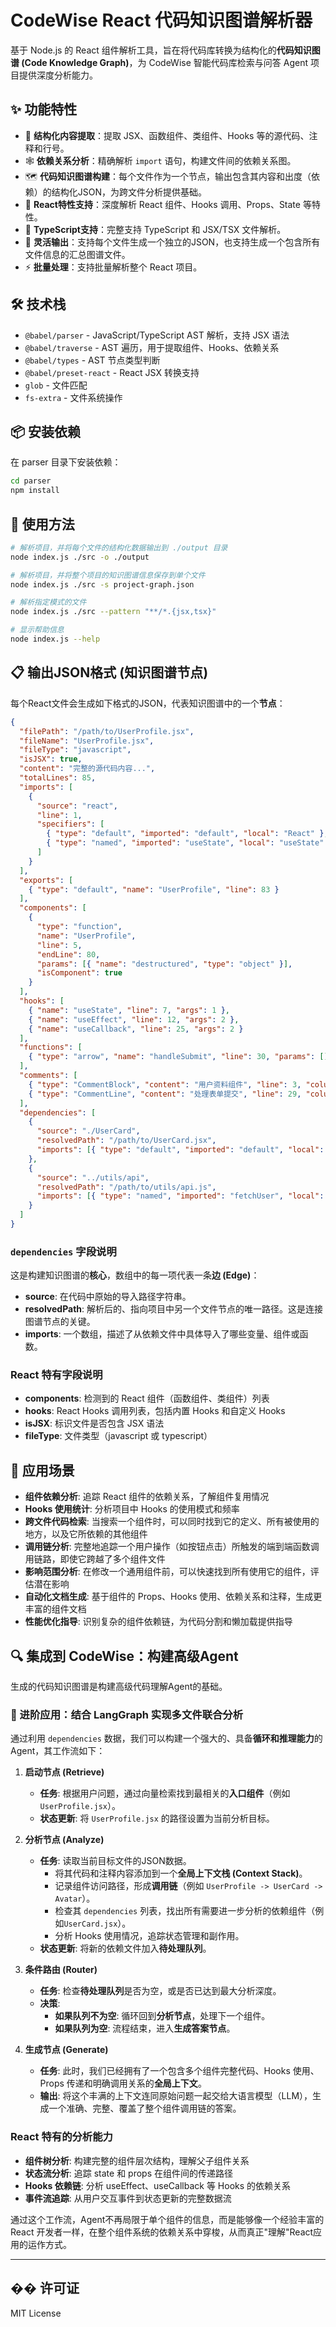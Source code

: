 # CodeWise React 代码知识图谱解析器

基于 Node.js 的 React 组件解析工具，旨在将代码库转换为结构化的**代码知识图谱 (Code Knowledge Graph)**，为 CodeWise 智能代码库检索与问答 Agent 项目提供深度分析能力。

## ✨ 功能特性

- 📄 **结构化内容提取**：提取 JSX、函数组件、类组件、Hooks 等的源代码、注释和行号。
- 🕸️ **依赖关系分析**：精确解析 `import` 语句，构建文件间的依赖关系图。
- 🗺️ **代码知识图谱构建**：每个文件作为一个节点，输出包含其内容和出度（依赖）的结构化JSON，为跨文件分析提供基础。
- 🔧 **React特性支持**：深度解析 React 组件、Hooks 调用、Props、State 等特性。
- 📝 **TypeScript支持**：完整支持 TypeScript 和 JSX/TSX 文件解析。
- 💾 **灵活输出**：支持每个文件生成一个独立的JSON，也支持生成一个包含所有文件信息的汇总图谱文件。
- ⚡ **批量处理**：支持批量解析整个 React 项目。

## 🛠 技术栈

- `@babel/parser` - JavaScript/TypeScript AST 解析，支持 JSX 语法
- `@babel/traverse` - AST 遍历，用于提取组件、Hooks、依赖关系
- `@babel/types` - AST 节点类型判断
- `@babel/preset-react` - React JSX 转换支持
- `glob` - 文件匹配
- `fs-extra` - 文件系统操作

## 📦 安装依赖

在 parser 目录下安装依赖：

```bash
cd parser
npm install
```

## 🚀 使用方法

```bash
# 解析项目，并将每个文件的结构化数据输出到 ./output 目录
node index.js ./src -o ./output

# 解析项目，并将整个项目的知识图谱信息保存到单个文件
node index.js ./src -s project-graph.json

# 解析指定模式的文件
node index.js ./src --pattern "**/*.{jsx,tsx}"

# 显示帮助信息
node index.js --help
```

## 📋 输出JSON格式 (知识图谱节点)

每个React文件会生成如下格式的JSON，代表知识图谱中的一个**节点**：

```json
{
  "filePath": "/path/to/UserProfile.jsx",
  "fileName": "UserProfile.jsx",
  "fileType": "javascript",
  "isJSX": true,
  "content": "完整的源代码内容...",
  "totalLines": 85,
  "imports": [
    {
      "source": "react",
      "line": 1,
      "specifiers": [
        { "type": "default", "imported": "default", "local": "React" },
        { "type": "named", "imported": "useState", "local": "useState" }
      ]
    }
  ],
  "exports": [
    { "type": "default", "name": "UserProfile", "line": 83 }
  ],
  "components": [
    {
      "type": "function",
      "name": "UserProfile",
      "line": 5,
      "endLine": 80,
      "params": [{ "name": "destructured", "type": "object" }],
      "isComponent": true
    }
  ],
  "hooks": [
    { "name": "useState", "line": 7, "args": 1 },
    { "name": "useEffect", "line": 12, "args": 2 },
    { "name": "useCallback", "line": 25, "args": 2 }
  ],
  "functions": [
    { "type": "arrow", "name": "handleSubmit", "line": 30, "params": [] }
  ],
  "comments": [
    { "type": "CommentBlock", "content": "用户资料组件", "line": 3, "column": 0 },
    { "type": "CommentLine", "content": "处理表单提交", "line": 29, "column": 2 }
  ],
  "dependencies": [
    {
      "source": "./UserCard",
      "resolvedPath": "/path/to/UserCard.jsx",
      "imports": [{ "type": "default", "imported": "default", "local": "UserCard" }]
    },
    {
      "source": "../utils/api",
      "resolvedPath": "/path/to/utils/api.js",
      "imports": [{ "type": "named", "imported": "fetchUser", "local": "fetchUser" }]
    }
  ]
}
```

### `dependencies` 字段说明

这是构建知识图谱的**核心**，数组中的每一项代表一条**边 (Edge)**：

- **source**: 在代码中原始的导入路径字符串。
- **resolvedPath**: 解析后的、指向项目中另一个文件节点的唯一路径。这是连接图谱节点的关键。
- **imports**: 一个数组，描述了从依赖文件中具体导入了哪些变量、组件或函数。

### React 特有字段说明

- **components**: 检测到的 React 组件（函数组件、类组件）列表
- **hooks**: React Hooks 调用列表，包括内置 Hooks 和自定义 Hooks
- **isJSX**: 标识文件是否包含 JSX 语法
- **fileType**: 文件类型（javascript 或 typescript）

## 🎯 应用场景

- **组件依赖分析**: 追踪 React 组件的依赖关系，了解组件复用情况
- **Hooks 使用统计**: 分析项目中 Hooks 的使用模式和频率
- **跨文件代码检索**: 当搜索一个组件时，可以同时找到它的定义、所有被使用的地方，以及它所依赖的其他组件
- **调用链分析**: 完整地追踪一个用户操作（如按钮点击）所触发的端到端函数调用链路，即使它跨越了多个组件文件
- **影响范围分析**: 在修改一个通用组件前，可以快速找到所有使用它的组件，评估潜在影响
- **自动化文档生成**: 基于组件的 Props、Hooks 使用、依赖关系和注释，生成更丰富的组件文档
- **性能优化指导**: 识别复杂的组件依赖链，为代码分割和懒加载提供指导

## 🔍 集成到 CodeWise：构建高级Agent

生成的代码知识图谱是构建高级代码理解Agent的基础。

### 🚀 进阶应用：结合 LangGraph 实现多文件联合分析

通过利用 `dependencies` 数据，我们可以构建一个强大的、具备**循环和推理能力**的Agent，其工作流如下：

1.  **启动节点 (Retrieve)**
    -   **任务**: 根据用户问题，通过向量检索找到最相关的**入口组件**（例如`UserProfile.jsx`）。
    -   **状态更新**: 将 `UserProfile.jsx` 的路径设置为当前分析目标。

2.  **分析节点 (Analyze)**
    -   **任务**: 读取当前目标文件的JSON数据。
        -   将其代码和注释内容添加到一个**全局上下文栈 (Context Stack)**。
        -   记录组件访问路径，形成**调用链**（例如 `UserProfile -> UserCard -> Avatar`）。
        -   检查其 `dependencies` 列表，找出所有需要进一步分析的依赖组件（例如`UserCard.jsx`）。
        -   分析 Hooks 使用情况，追踪状态管理和副作用。
    -   **状态更新**: 将新的依赖文件加入**待处理队列**。

3.  **条件路由 (Router)**
    -   **任务**: 检查**待处理队列**是否为空，或是否已达到最大分析深度。
    -   **决策**:
        -   **如果队列不为空**: 循环回到**分析节点**，处理下一个组件。
        -   **如果队列为空**: 流程结束，进入**生成答案节点**。

4.  **生成节点 (Generate)**
    -   **任务**: 此时，我们已经拥有了一个包含多个组件完整代码、Hooks 使用、Props 传递和明确调用关系的**全局上下文**。
    -   **输出**: 将这个丰满的上下文连同原始问题一起交给大语言模型（LLM），生成一个准确、完整、覆盖了整个组件调用链的答案。

### React 特有的分析能力

- **组件树分析**: 构建完整的组件层次结构，理解父子组件关系
- **状态流分析**: 追踪 state 和 props 在组件间的传递路径
- **Hooks 依赖链**: 分析 useEffect、useCallback 等 Hooks 的依赖关系
- **事件流追踪**: 从用户交互事件到状态更新的完整数据流

通过这个工作流，Agent不再局限于单个组件的信息，而是能够像一个经验丰富的 React 开发者一样，在整个组件系统的依赖关系中穿梭，从而真正"理解"React应用的运作方式。

---

## �� 许可证

MIT License 